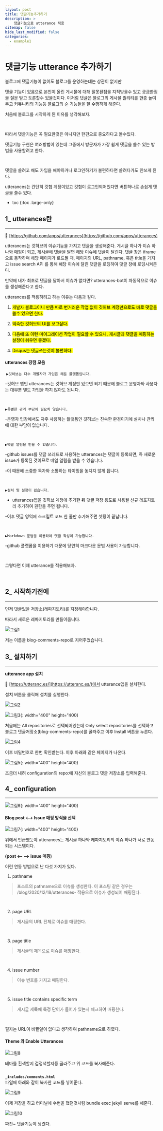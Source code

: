 ```yaml
---
layout: post
title: 댓글기능추가하기
description: >
    댓글기능으로 utterance 적용
sitemap: false
hide_last_modified: false
categories:
  - example1
---
```


# 댓글기능 utterance 추가하기

블로그에 댓글기능이 없어도 블로그를 운영하는데는 상관이 없지만

댓글 기능이 있음으로 본인이 올린 게시물에 대해 잘못된점을 지적받을수 있고 궁금한점을 질문 받고 토론할수 있을것이다. 이처럼 댓글은 블로그의 게시물 퀄리티를 한층 높여주고 커뮤니티의 기능등 블로그의 순 기능들을 잘 수행하게 해준다.

처음에 블로그를 시작하게 된 이유를 생각해보자.

​

따라서 댓글기능은 꼭 필요한것은 아니지만 한편으로 중요하다고 볼수있다.

댓글기능 구현은 여러방법이 있는데 그중에서 방문자가 가장 쉽게 댓글을 쓸수 있는 방법을 사용할려고 한다.

​

댓글을 쓸려고 해도 가입을 해야하거나 로그인하기가 불편하다면 쓸려다가도 안쓰게 된다.

utterances는 간단히 깃헙 계정이있고 깃헙이 로그인되어있다면 버튼하나로 손쉽게 댓글을 쓸수 있다.


* toc
{:toc .large-only}

## 1_ utterances란
---
🔗 [https://github.com/apps/utterances](https://github.com/apps/utterances)

utterances는 깃허브의 이슈기능을 가지고 댓글을 생성해준다. 게시글 하나가 이슈 하나와 매핑이 되고, 게시글에 댓글을 달면 해당 이슈에 댓글이 달린다. 댓글 창은 iframe으로 동작하며 해당 페이지가 로드될 때, 페이지의 URL, pathname, 혹은 title을 가지고 issue search API 를 통해 해당 이슈에 달린 댓글을 로딩하여 댓글 창에 로딩시켜준다.

만약에 내가 최초로 댓글을 달아서 이슈가 없다면? utterances-bot이 자동적으로 이슈를 생성해준다고 한다.

utterances를 적용하려고 하는 이유는 다음과 같다.

1. <mark>개발자 블로그이니 만큼 따로 번거러운 작업 없이 깃허브 계정만으로도 바로 댓글을 쓸수 있으면 한다.</mark>

2. <mark>익숙한 깃허브의 UI를 보고싶다.</mark>

3. <mark>다음에 또 이런 마이그레이션 작업이 필요할 수 있으니, 게시글과 댓글을 매핑하는 설정이 쉬우면 좋겠다.</mark>

4. <mark>Disqus는 댓글쓰는것이 불편하다.</mark>

#### utterances 장점 모음
​
<code>▶깃허브는 다수 개발자가 가입은 해둔 플랫폼입니다.</code>

-깃허브 앱인 utterances는 깃허브 계정만 있으면 되기 때문에 블로그 운영자와 사용자는 대부분 별도 가입을 하지 않아도 됩니다.

​

<code>▶특별한 관리 부담이 필요치 않습니다.</code>

-운영자 입장에서도 자주 사용하는 플랫폼인 깃허브는 친숙한 환경이기에 설치나 관리에 대한 부담이 없습니다.

​

<code>▶댓글 알림을 받을 수 있습니다.</code>

-github issues를 댓글 쓰레드로 사용하는 utterances는 댓글이 등록되면, 즉 새로운 issue가 등록된 것이므로 메일 알림을 받을 수 있습니다.

-이 때문에 소중한 독자와 소통하는 타이밍을 놓치지 않게 됩니다.

​

<code>▶설치 및 설정이 쉽습니다.</code>

- utterances앱을 깃허브 계정에 추가한 뒤 댓글 저장 용도로 사용될 신규 레포지토리 추가하여 권한을 주면 됩니다.

-이후 댓글 영역에 스크립트 코드 한 줄만 추가해주면 셋팅이 끝납니다.

​

<code>▶Markdown 문법을 이용하여 댓글 작성이 가능합니다.</code>

-github 플랫폼을 이용하기 때문에 당연히 마크다운 문법 사용이 가능합니다.

​

그렇다면 이제 utterance를 적용해보자.

​

## 2_ 시작하기전에
---
먼저 댓글있을 저장소(레파지토리)를 지정해야합니다.

따라서 새로운 레파지토리를 만들어줍니다.


![그림1](/assets/img/blog/githubpages/7-1.jpeg)

저는 이름을 blog-comments-repo로 지어주었습니다.


## 3_ 설치하기
---
**utterance app 설치**

🔗 [https://utteranc.es/](https://utteranc.es/)에서 utterance앱을 설치한다.

설치 버튼을 클릭해 설치를 실행한다.

![그림2](/assets/img/blog/githubpages/7-2.jpeg)


![그림3](/assets/img/blog/githubpages/7-3.jpeg){: width="400" height="400}

처음에는 All repositories로 선택되어있는데 Only select repositories를 선택하고 블로그 댓글저장소(blog-comments-repo)를 골라주고 이후 Install 버튼을 누른다.

![그림4](/assets/img/blog/githubpages/7-4.jpeg)

이후 비밀번호로 한번 확인받는다. 이후 아래와 같은 페이지가 나온다.

![그림5](/assets/img/blog/githubpages/7-5.jpeg){: width="400" height="400}

조금더 내려 configuration의 repo:에 자신의 블로그 댓글 저장소를 입력해준다.


## 4_ configuration
---
![그림6](/assets/img/blog/githubpages/7-6.jpeg){: width="400" height="400}

#### Blog post <--> Issue 매핑 방식을 선택

![그림7](/assets/img/blog/githubpages/7-7.jpeg){: width="400" height="400}

위에서 언급했듯이 utterances는 게시글 하나와 레파지토리의 이슈 하나가 서로 연동되는 시스템이다.

**(post <--   --> issue 매핑)**

이런 연동 방법으로 난 다섯 가지가 있다.

1. pathname

> 포스트의 pathname으로 이슈를 생성한다. 이 포스팅 같은 경우는 /blog/2020/12/18/utterances- 적용으로 이슈가 생성되어 매핑된다.

​

2. page URL

> 게시글의 URL 전체로 이슈를 매핑한다.

​

3. page title

> 게시글의 제목으로 이슈를 매핑한다.

​

4. issue number

> 이슈 번호를 가지고 매핑한다.

​

5. issue title contains specific term

> 게시글 제목에 특정 단어가 들어가 있는지 체크하여 매핑한다.

​

필자는 URL이 바뀔일이 없다고 생각하여 pathname으로 하였다.

#### Theme 와 Enable Utterances

![그림8](/assets/img/blog/githubpages/7-8.jpeg)

테마를 흰색할지 검정색할지등 골라주고 위 코드를 복사해준다.

<strong>
<code class="language-plaintext highlighter-rouge">
_includes/comments.html
</code>
</strong>
 파일에 아래와 같이 복사한 코드를 넣어준다.

![그림9](/assets/img/blog/githubpages/7-9.jpeg)

이제 저장을 하고 터미널에 수번을 했던것처럼 bundle exec jekyll serve를 해준다.

![그림10](/assets/img/blog/githubpages/7-10.jpeg)

짜잔~ 댓글기능이 생겼다.
